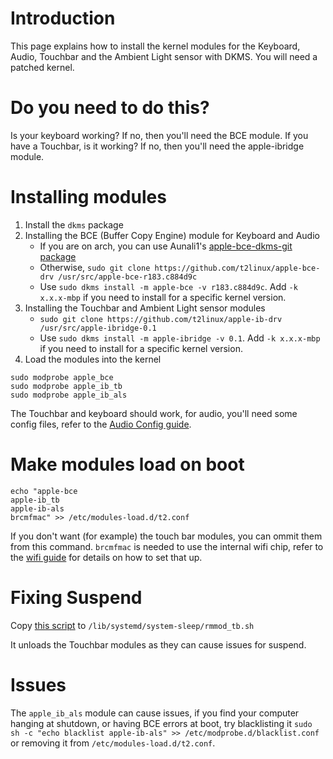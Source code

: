 # Introduction

This page explains how to install the kernel modules for the Keyboard, Audio, Touchbar and the Ambient Light sensor with DKMS. You will need a patched kernel.

# Do you need to do this?

Is your keyboard working? If no, then you'll need the BCE module.
If you have a Touchbar, is it working? If no, then you'll need the apple-ibridge module.

# Installing modules

1. Install the `dkms` package
2. Installing the BCE (Buffer Copy Engine) module for Keyboard and Audio
	- If you are on arch, you can use Aunali1's [apple-bce-dkms-git package](https://github.com/aunali1/apple-bce-arch/releases)
	- Otherwise, `sudo git clone https://github.com/t2linux/apple-bce-drv /usr/src/apple-bce-r183.c884d9c`
	- Use `sudo dkms install -m apple-bce -v r183.c884d9c`. Add `-k x.x.x-mbp` if you need to install for a specific kernel version.
3. Installing the Touchbar and Ambient Light sensor modules
	- `sudo git clone https://github.com/t2linux/apple-ib-drv /usr/src/apple-ibridge-0.1`
	- Use `sudo dkms install -m apple-ibridge -v 0.1`. Add `-k x.x.x-mbp` if you need to install for a specific kernel version.
4. Load the modules into the kernel

```
sudo modprobe apple_bce
sudo modprobe apple_ib_tb
sudo modprobe apple_ib_als
```

The Touchbar and keyboard should work, for audio, you'll need some config files, refer to the [Audio Config guide](https://wiki.t2linux.org/guides/audio-config).

# Make modules load on boot

```
echo "apple-bce
apple-ib_tb
apple-ib-als
brcmfmac" >> /etc/modules-load.d/t2.conf
```

If you don't want (for example) the touch bar modules, you can ommit them from this command. `brcmfmac` is needed to use the internal wifi chip, refer to the [wifi guide](https://wiki.t2linux.org/guides/wifi/) for details on how to set that up.

# Fixing Suspend

Copy [this script](https://github.com/marcosfad/mbp-ubuntu/blob/master/files/suspend/rmmod_tb.sh) to `/lib/systemd/system-sleep/rmmod_tb.sh`

It unloads the Touchbar modules as they can cause issues for suspend.

# Issues

The `apple_ib_als` module can cause issues, if you find your computer hanging at shutdown, or having BCE errors at boot, try blacklisting it `sudo sh -c "echo blacklist apple-ib-als" >> /etc/modprobe.d/blacklist.conf` or removing it from `/etc/modules-load.d/t2.conf`.
